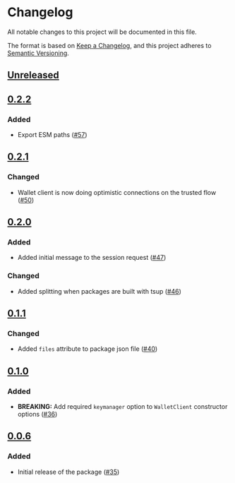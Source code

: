 # Changelog

All notable changes to this project will be documented in this file.

The format is based on [Keep a Changelog](https://keepachangelog.com/en/1.0.0/),
and this project adheres to [Semantic Versioning](https://semver.org/spec/v2.0.0.html).

## [Unreleased]

## [0.2.2]

### Added

- Export ESM paths ([#57](https://github.com/MetaMask/mobile-wallet-protocol/pull/57))

## [0.2.1]

### Changed

- Wallet client is now doing optimistic connections on the trusted flow ([#50](https://github.com/MetaMask/mobile-wallet-protocol/pull/50))

## [0.2.0]

### Added

- Added initial message to the session request ([#47](https://github.com/MetaMask/mobile-wallet-protocol/pull/47))

### Changed

- Added splitting when packages are built with tsup ([#46](https://github.com/MetaMask/mobile-wallet-protocol/pull/46))

## [0.1.1]

### Changed

- Added `files` attribute to package json file ([#40](https://github.com/MetaMask/mobile-wallet-protocol/pull/40))

## [0.1.0]

### Added

- **BREAKING:** Add required `keymanager` option to `WalletClient` constructor options ([#36](https://github.com/MetaMask/mobile-wallet-protocol/pull/36))

## [0.0.6]

### Added

- Initial release of the package ([#35](https://github.com/MetaMask/mobile-wallet-protocol/pull/35))

[Unreleased]: https://github.com/MetaMask/mobile-wallet-protocol/compare/@metamask/mobile-wallet-protocol-wallet-client@0.2.2...HEAD
[0.2.2]: https://github.com/MetaMask/mobile-wallet-protocol/compare/@metamask/mobile-wallet-protocol-wallet-client@0.2.1...@metamask/mobile-wallet-protocol-wallet-client@0.2.2
[0.2.1]: https://github.com/MetaMask/mobile-wallet-protocol/compare/@metamask/mobile-wallet-protocol-wallet-client@0.2.0...@metamask/mobile-wallet-protocol-wallet-client@0.2.1
[0.2.0]: https://github.com/MetaMask/mobile-wallet-protocol/compare/@metamask/mobile-wallet-protocol-wallet-client@0.1.1...@metamask/mobile-wallet-protocol-wallet-client@0.2.0
[0.1.1]: https://github.com/MetaMask/mobile-wallet-protocol/compare/@metamask/mobile-wallet-protocol-wallet-client@0.1.0...@metamask/mobile-wallet-protocol-wallet-client@0.1.1
[0.1.0]: https://github.com/MetaMask/mobile-wallet-protocol/compare/@metamask/mobile-wallet-protocol-wallet-client@0.0.6...@metamask/mobile-wallet-protocol-wallet-client@0.1.0
[0.0.6]: https://github.com/MetaMask/mobile-wallet-protocol/releases/tag/@metamask/mobile-wallet-protocol-wallet-client@0.0.6
